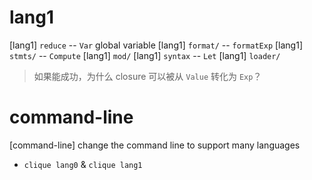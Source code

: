 # lang1

[lang1] `reduce` -- `Var` global variable
[lang1] `format/` -- `formatExp`
[lang1] `stmts/` -- `Compute`
[lang1] `mod/`
[lang1] `syntax` -- `Let`
[lang1] `loader/`

> 如果能成功，为什么 closure 可以被从 `Value` 转化为 `Exp`？

# command-line

[command-line] change the command line to support many languages

- `clique lang0` & `clique lang1`
